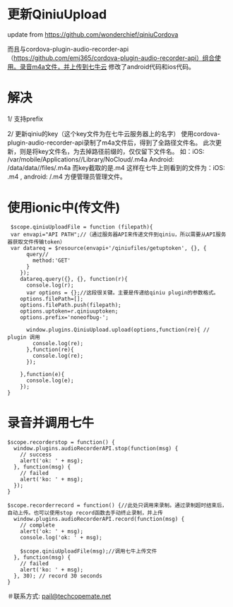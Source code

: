 # 更新QiniuUpload
update from https://github.com/wonderchief/qiniuCordova

而且与cordova-plugin-audio-recorder-api （https://github.com/emj365/cordova-plugin-audio-recorder-api）组合使用。录音m4a文件，并上传到七牛云
修改了android代码和ios代码。
# 解决
1/ 支持prefix

2/ 更新qiniu的key（这个key文件为在七牛云服务器上的名字）
使用cordova-plugin-audio-recorder-api录制了m4a文件后，得到了全路径文件名。
此次更新，则是将key文件名，为去掉路径前缀的，仅仅留下文件名。
如：iOS: /var/mobile/Applications/<UUID>/Library/NoCloud/<file-id>.m4a Android: /data/data/<app-id>/files/<file-id>.m4a
而key截取的是<file-id>.m4
这样在七牛上则看到的文件为：iOS: <prefix><file-id>.m4 , android: <prefix>/<file-id>.m4
方便管理员管理文件。

# 使用ionic中(传文件)
 
     $scope.qiniuUploadFile = function (filepath){
     var envapi="API PATH";//（通过服务器API来传递文件到qiniu，所以需要从API服务器获取文件传输token）
     var datareq = $resource(envapi+'/qiniufiles/getuptoken', {}, {
          query//
            method:'GET'
          }
        });
        datareq.query({}, {}, function(r){
          console.log(r);
          var options = {};//这段很关键。主要是传递给qiniu plugin的参数格式。
        options.filePath=[];
        options.filePath.push(filepath);
        options.uptoken=r.qiniuuptoken;
        options.prefix='noneofbug-';

          window.plugins.QiniuUpload.upload(options,function(re){ // plugin 调用
            console.log(re); 
          },function(re){ 
            console.log(re);
          }); 
          
        },function(e){
          console.log(e);
        });
    }

# 录音并调用七牛
    $scope.recorderstop = function() {
      window.plugins.audioRecorderAPI.stop(function(msg) {
        // success
        alert('ok: ' + msg);
      }, function(msg) {
        // failed
        alert('ko: ' + msg);
      });
    }

    $scope.recorderrecord = function() {//此处只调用来录制。通过录制超时结束后，自动上传。也可以使用stop record函数去手动终止录制，并上传
      window.plugins.audioRecorderAPI.record(function(msg) {
        // complete
        alert('ok: ' + msg);
        console.log('ok: ' + msg);
    
        $scope.qiniuUploadFile(msg);//调用七牛上传文件
      }, function(msg) {
        // failed
        alert('ko: ' + msg);
      }, 30); // record 30 seconds
    }


＃联系方式:
    pail@techcopemate.net
